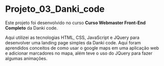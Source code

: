 # Projeto_03_Danki_code

Este projeto foi desenvolvido no curso **Curso Webmaster Front-End Completo** da Danki code.

Aqui utilizei as tecnologias HTML, CSS, JavaScript e JQuery para desenvolver uma landing page simples da Danki code. Aqui foram aprendidos conceitos de como usar o google maps em uma aplicação web e adicionar marcadores no mapa, além teve o uso do JQuery para fazer algumas animações.
